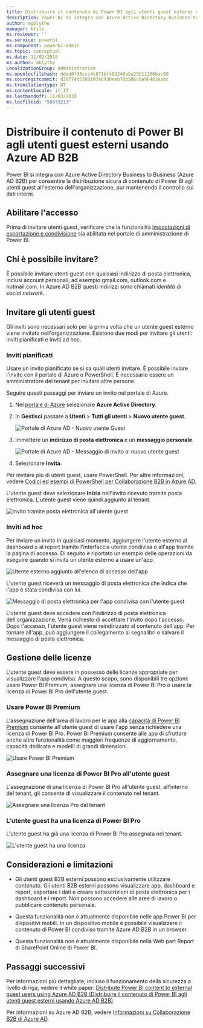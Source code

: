 ```yaml
---
title: Distribuire il contenuto di Power BI agli utenti guest esterni usando Azure AD B2B
description: Power BI si integra con Azure Active Directory Business-to-business (AD B2B Azure) per consentire la distribuzione sicura di contenuto di Power BI agli utenti guest all'esterno dell'organizzazione.
author: mgblythe
manager: kfile
ms.reviewer: ''
ms.service: powerbi
ms.component: powerbi-admin
ms.topic: conceptual
ms.date: 11/02/2018
ms.author: mblythe
LocalizationGroup: Administration
ms.openlocfilehash: dded0f38ccc4c871bf402240aba25b11106bac09
ms.sourcegitcommit: d20f74d5300197a0930eeb7db586c6a90403aabc
ms.translationtype: HT
ms.contentlocale: it-IT
ms.lasthandoff: 11/03/2018
ms.locfileid: "50973213"
---
```

# <a name="distribute-power-bi-content-to-external-guest-users-with-azure-ad-b2b"></a>Distribuire il contenuto di Power BI agli utenti guest esterni usando Azure AD B2B

Power BI si integra con Azure Active Directory Business to Business (Azure AD B2B) per consentire la distribuzione sicura di contenuto di Power BI agli utenti guest all'esterno dell'organizzazione, pur mantenendo il controllo sui dati interni.

## <a name="enable-access"></a>Abilitare l'accesso

Prima di invitare utenti guest, verificare che la funzionalità [Impostazioni di esportazione e condivisione](service-admin-portal.md#export-and-sharing-settings) sia abilitata nel portale di amministrazione di Power BI.

## <a name="who-can-you-invite"></a>Chi è possibile invitare?

È possibile invitare utenti guest con qualsiasi indirizzo di posta elettronica, inclusi account personali, ad esempio gmail.com, outlook.com e hotmail.com. In Azure AD B2B questi indirizzi sono chiamati *identità di social network*.

## <a name="invite-guest-users"></a>Invitare gli utenti guest

Gli inviti sono necessari solo per la prima volta che un utente guest esterno viene invitato nell'organizzazione. Esistono due modi per invitare gli utenti: inviti pianificati e inviti ad hoc.

### <a name="planned-invites"></a>Inviti pianificati

Usare un invito pianificato se si sa quali utenti invitare. È possibile inviare l'invito con il portale di Azure o PowerShell. È necessario essere un amministratore del tenant per invitare altre persone.

Seguire questi passaggi per inviare un invito nel portale di Azure.

1. Nel [portale di Azure](https://portal.azure.com) selezionare **Azure Active Directory**.

1. In **Gestisci** passare a **Utenti** > **Tutti gli utenti** > **Nuovo utente guest**.

    ![Portale di Azure AD - Nuovo utente Guest](media/service-admin-azure-ad-b2b/azuread-portal-new-guest-user.png)

1. Immettere un **indirizzo di posta elettronica** e un **messaggio personale**.

    ![Portale di Azure AD - Messaggio di invito al nuovo utente guest](media/service-admin-azure-ad-b2b/azuread-portal-invite-message.png)

1. Selezionare **Invita**.

Per invitare più di utenti guest, usare PowerShell. Per altre informazioni, vedere [Codici ed esempi di PowerShell per Collaborazione B2B in Azure AD](/azure/active-directory/b2b/code-samples/).

L'utente guest deve selezionare **Inizia** nell'invito ricevuto tramite posta elettronica. L'utente guest viene quindi aggiunto al tenant.

![Invito tramite posta elettronica all'utente guest](media/service-admin-azure-ad-b2b/guest-user-invite-email.png)

### <a name="ad-hoc-invites"></a>Inviti ad hoc

Per inviare un invito in qualsiasi momento, aggiungere l'utente esterno al dashboard o al report tramite l'interfaccia utente condivisa o all'app tramite la pagina di accesso. Di seguito è riportato un esempio delle operazioni da eseguire quando si invita un utente esterno a usare un'app.

![Utente esterno aggiunto all'elenco di accesso dell'app](media/service-admin-azure-ad-b2b/power-bi-app-access.png)

L'utente guest riceverà un messaggio di posta elettronica che indica che l'app è stata condivisa con lui.

![Messaggio di posta elettronica per l'app condivisa con l'utente guest](media/service-admin-azure-ad-b2b/guest-user-invite-email2.png)

L'utente guest deve accedere con l'indirizzo di posta elettronica dell'organizzazione. Verrà richiesto di accettare l'invito dopo l'accesso. Dopo l'accesso, l'utente guest viene reindirizzato al contenuto dell'app. Per tornare all'app, può aggiungere il collegamento ai segnalibri o salvare il messaggio di posta elettronica.

## <a name="licensing"></a>Gestione delle licenze

L'utente guest deve essere in possesso delle licenze appropriate per visualizzare l'app condivisa. A questo scopo, sono disponibili tre opzioni: usare Power BI Premium, assegnare una licenza di Power BI Pro o usare la licenza di Power BI Pro dell'utente guest.

### <a name="use-power-bi-premium"></a>Usare Power BI Premium

L'assegnazione dell'area di lavoro per le app alla [capacità di Power BI Premium](service-premium.md) consente all'utente guest di usare l'app senza richiedere una licenza di Power BI Pro. Power BI Premium consente alle app di sfruttare anche altre funzionalità come maggiori frequenze di aggiornamento, capacità dedicata e modelli di grandi dimensioni.

![Usare Power BI Premium](media/service-admin-azure-ad-b2b/license-approach1.png)

### <a name="assign-a-power-bi-pro-license-to-guest-user"></a>Assegnare una licenza di Power BI Pro all'utente guest

L'assegnazione di una licenza di Power BI Pro all'utente guest, all'interno del tenant, gli consente di visualizzare il contenuto nel tenant.

![Assegnare una licenza Pro dal tenant](media/service-admin-azure-ad-b2b/license-approach2.png)

### <a name="guest-user-brings-their-own-power-bi-pro-license"></a>L'utente guest ha una licenza di Power BI Pro

L'utente guest ha già una licenza di Power BI Pro assegnata nel tenant.

![L'utente guest ha una licenza](media/service-admin-azure-ad-b2b/license-approach3.png)

## <a name="considerations-and-limitations"></a>Considerazioni e limitazioni

* Gli utenti guest B2B esterni possono esclusivamente utilizzare contenuto. Gli utenti B2B esterni possono visualizzare app, dashboard e report, esportare i dati e creare sottoscrizioni di posta elettronica per i dashboard e i report. Non possono accedere alle aree di lavoro o pubblicare contenuto personale.

* Questa funzionalità non è attualmente disponibile nelle app Power BI per dispositivi mobili. In un dispositivo mobile è possibile visualizzare il contenuto di Power BI condiviso tramite Azure AD B2B in un browser.

* Questa funzionalità non è attualmente disponibile nella Web part Report di SharePoint Online di Power BI.

## <a name="next-steps"></a>Passaggi successivi

Per informazioni più dettagliate, incluso il funzionamento della sicurezza a livello di riga, vedere il white paper: [Distribute Power BI content to external guest users using Azure AD B2B (Distribuire il contenuto di Power BI agli utenti guest esterni usando Azure AD B2B)](https://aka.ms/powerbi-b2b-whitepaper).

Per informazioni su Azure AD B2B, vedere [Informazioni su Collaborazione B2B di Azure AD](/azure/active-directory/active-directory-b2b-what-is-azure-ad-b2b/).
